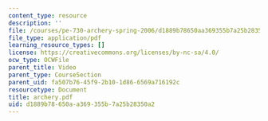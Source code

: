 ```yaml
---
content_type: resource
description: ''
file: /courses/pe-730-archery-spring-2006/d1889b78650aa369355b7a25b28350a2_archery.pdf
file_type: application/pdf
learning_resource_types: []
license: https://creativecommons.org/licenses/by-nc-sa/4.0/
ocw_type: OCWFile
parent_title: Video
parent_type: CourseSection
parent_uid: fa507b76-45f9-2b10-1d86-6569a716192c
resourcetype: Document
title: archery.pdf
uid: d1889b78-650a-a369-355b-7a25b28350a2
---
```

